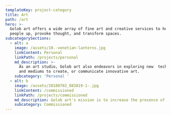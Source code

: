 ```yaml
---
templateKey: project-category
title: Art
path: /art
hero: >-
  Golob art offers a wide array of fine art and creative services to help lift
  people up, provoke thought, and transform spaces.
subcategorySections:
  - alt: a
    image: /assets/10.-venetian-lanterns.jpg
    linkContent: Personal
    linkPath: /projects/personal
    md_description: >-
      As an art studio, Golob art also endeavors in exploring new  techniques
      and mediums to create, or communicate innovative art.
    subcategory: 'Personal '
  - alt: b
    image: /assets/20180702_083819-1-.jpg
    linkContent: /commissioned
    linkPath: /projects/commissioned
    md_description: Golob art's mission is to increase the presence of
    subcategory: Commissioned
---
```


